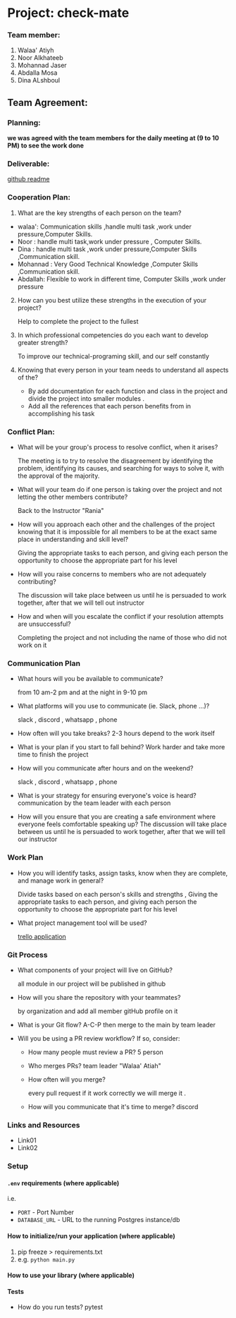 
# Project: check-mate

### Team member: 
1. Walaa' Atiyh 
2. Noor Alkhateeb
3. Mohannad Jaser
4. Abdalla Mosa
5. Dina ALshboul

## Team Agreement:

### Planning:
**we was agreed with the team members for the daily meeting at (9 to 10 PM) to see the work done**
### Deliverable:
[github readme ](https://github.com/Chess-Game-ASAC/check-mate)
### Cooperation Plan:
1. What are the key strengths of each person on the team?

 - walaa':  Communication skills ,handle multi task ,work under pressure,Computer Skills.
 - Noor : handle multi task,work under pressure , Computer Skills.
 - Dina : handle multi task ,work under pressure,Computer Skills ,Communication skill.
 - Mohannad : Very Good Technical Knowledge ,Computer Skills ,Communication skill.
 - Abdallah: 	Flexible to work in different time, Computer Skills ,work under pressure
 
2. How can you best utilize these strengths in the execution of your project?

     Help to complete the project to the fullest
3. In which professional competencies do you each want to develop greater strength?

    To improve our technical-programing skill, and our self constantly

4. Knowing that every person in your team needs to understand all aspects of the?

      - By add documentation for each function and class in the project and divide the project into smaller modules .
      - Add all the references that each person benefits from in accomplishing his task

### Conflict Plan:

- What will be your group's process to resolve conflict, when it arises?

  The meeting is to try to resolve the disagreement by identifying the problem, identifying its causes, and searching for ways to solve it, with the approval of the majority.
  
- What will your team do if one person is taking over the project and not letting the other members contribute?

   Back to the Instructor "Rania"
- How will you approach each other and the challenges of the project knowing that it is impossible for all members to be at the exact same place in understanding and skill level?

    Giving the appropriate tasks to each person, and giving each person the opportunity to choose the appropriate part for his level 
- How will you raise concerns to members who are not adequately contributing?

   The discussion will take place between us until he is persuaded to work together, after that we will tell out instructor 
- How and when will you escalate the conflict if your resolution attempts are unsuccessful?

    Completing the project and not including the name of those who did not work on it

### Communication Plan
- What hours will you be available to communicate?

   from 10 am-2 pm and at the night in 9-10 pm 
   
- What platforms will you use to communicate (ie. Slack, phone ...)?

  slack , discord , whatsapp , phone 
- How often will you take breaks?
    2-3 hours depend to the work itself
- What is your plan if you start to fall behind?
    Work harder and take more time to finish the project
- How will you communicate after hours and on the weekend?

    slack , discord , whatsapp , phone 
- What is your strategy for ensuring everyone's voice is heard?
    communication by the team leader with each person
- How will you ensure that you are creating a safe environment where everyone feels comfortable speaking up?
     The discussion will take place between us until he is persuaded to work together, after that we will tell our instructor
     
 ### Work Plan 
- How you will identify tasks, assign tasks, know when they are complete, and manage work in general?

   Divide tasks based on each person's skills and strengths , Giving the appropriate tasks to each person, and giving each person the opportunity to choose the appropriate part for his level 
- What project management tool will be used?

   [trello application](https://trello.com/b/I3L83p1j/check-mate-project)


### Git Process

- What components of your project will live on GitHub?

   all module in our project will be published in github
- How will you share the repository with your teammates?

    by organization and add all member gitHub profile on it
- What is your Git flow?
   A-C-P then merge to the main by team leader 
- Will you be using a PR review workflow? If so, consider:
  - How many people must review a PR? 5 person
  - Who merges PRs? team leader "Walaa' Atiah"
  - How often will you merge?
  
     every pull request  if it work correctly we will merge it .
  - How will you communicate that it's time to merge?
     discord 



### Links and Resources

- Link01
- Link02

### Setup

#### `.env` requirements (where applicable)

i.e.

- `PORT` - Port Number
- `DATABASE_URL` - URL to the running Postgres instance/db

#### How to initialize/run your application (where applicable)
 1. pip freeze > requirements.txt 
 2. e.g. `python main.py`

#### How to use your library (where applicable)

#### Tests

- How do you run tests? 
  pytest

